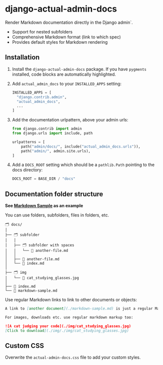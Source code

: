 # django-actual-admin-docs

Render Markdown documentation directly in the Django admin`.

- Support for nested subfolders
- Comprehensive Markdown format (link to which spec)
- Provides default styles for Markdown rendering

## Installation

1. Install the `django-actual-admin-docs` package. If you have `pygments` installed, code blocks are automatically highlighted.

2. Add `actual_admin_docs` to your `INSTALLED_APPS` setting:

   ```python 
   INSTALLED_APPS = [
     "django.contrib.admin",
     "actual_admin_docs",
     ...
   ]
   ```
   
3. Add the documentation urlpattern, above your admin urls:

   ```python
   from django.contrib import admin
   from django.urls import include, path
   
   urlpatterns = [
       path("admin/docs/", include("actual_admin_docs.urls")),
       path("admin/", admin.site.urls),
   ]
   ```
4. Add a `DOCS_ROOT` setting which should be a `pathlib.Path` pointing to the docs directory:

   ```python 
   DOCS_ROOT = BASE_DIR / "docs"
   ```

## Documentation folder structure

**See [Markdown Sample](markdown-sample.md) as an example**

You can use folders, subfolders, files in folders, etc.

```
🗂 docs/
│
├── 🗂 subfolder   
│   │   
│   ├── 🗂 subfolder with spaces
│   │   └── 📝 another-file.md
│   │ 
│   ├── 📝 another-file.md
│   └── 📝 index.md
│
├── 🗂 img    
│   └── 🌁 cat_studying_glasses.jpg
│
├── 📝 index.md
└── 📝 markdown-sample.md
```

Use regular Markdown links to link to other documents or objects:

```markdown
A link to [another document](./markdown-sample.md) is just a regular Markdown link. Documents in subdirectories [are supported too](./subfolder/another-file.md).

For images, downloads etc. use regular markdown markup too:

![A cat judging your code](./img/cat_studying_glasses.jpg)
[Click to download](./img/./img/cat_studying_glasses.jpg)
```

## Custom CSS

Overwrite the `actual-admin-docs.css` file to add your custom styles.
